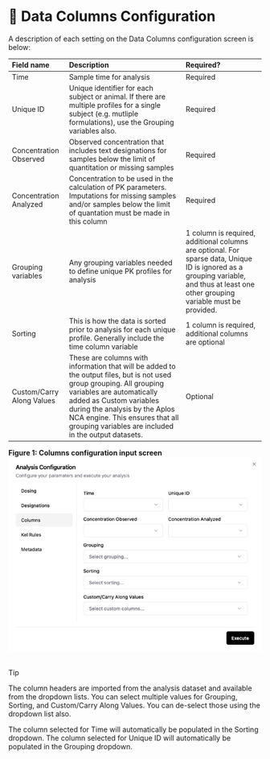 # 🔵 Data Columns Configuration

A description of each setting on the Data Columns configuration screen is below:

|Field name|Description|Required?|
|:---|:---|:---|
|Time|Sample time for analysis|Required|
|Unique ID|Unique identifier for each subject or animal. If there are multiple profiles for a single subject (e.g. mutliple formulations), use the Grouping variables also.|Required|
|Concentration Observed|Observed concentration that includes text designations for samples below the limit of quantitation or missing samples|Required|
|Concentration Analyzed|Concentration to be used in the calculation of PK parameters. Imputations for missing samples and/or samples below the limit of quantation must be made in this column|Required|
|Grouping variables|Any grouping variables needed to define unique PK profiles for analysis|1 column is required, additional columns are optional. For sparse data, Unique ID is ignored as a grouping variable, and thus at least one other grouping variable must be provided.|
|Sorting|This is how the data is sorted prior to analysis for each unique profile. Generally include the time column variable|1 column is required, additional columns are optional|
|Custom/Carry Along Values|These are columns with information that will be added to the output files, but is not used group grouping. All grouping variables are automatically added as Custom variables during the analysis by the Aplos NCA engine. This ensures that all grouping variables are included in the output datasets.|Optional|

**Figure 1: Columns configuration input screen**
![Column configuration input](./images/Columns_input.png)

## 
> [!TIP]
> The column headers are imported from the analysis dataset and available from the dropdown lists. You can select multiple values for Grouping, Sorting, and Custom/Carry Along Values. You can de-select those using the dropdown list also. 
>
> The column selected for Time will automatically be populated in the Sorting dropdown. The column selected for Unique ID will automatically be populated in the Grouping dropdown.
